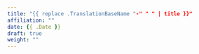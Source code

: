 ```yaml
---
title: "{{ replace .TranslationBaseName "-" " " | title }}"
affiliation: ""
date: {{ .Date }}
draft: true
weight: ""
---
```

